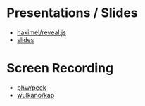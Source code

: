 # Presentations / Slides

- [hakimel/reveal.js](https://github.com/hakimel/reveal.js)
- [slides](https://slides.com/)

# Screen Recording

- [phw/peek](https://github.com/phw/peek)
- [wulkano/kap](https://github.com/wulkano/kap)
